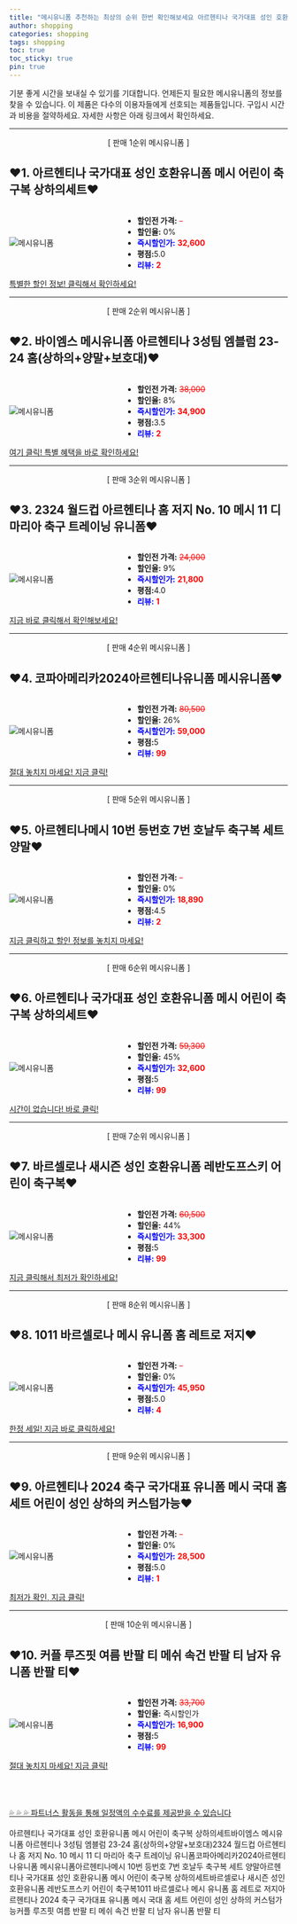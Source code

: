 ```yaml
---
title: "메시유니폼 추천하는 최상의 순위 한번 확인해보세요 아르헨티나 국가대표 성인 호환유니폼 메시"
author: shopping
categories: shopping
tags: shopping
toc: true
toc_sticky: true
pin: true
---
```

기분 좋게 시간을 보내실 수 있기를 기대합니다. 언제든지 필요한 메시유니폼의 정보를 찾을 수 있습니다. 이 제품은 다수의 이용자들에게 선호되는 제품들입니다. 구입시 시간과 비용을 절약하세요. 자세한 사항은 아래 링크에서 확인하세요.

---
<p class="toplist" style="margin: 0 auto; display: block; width: fit-content;">[ 판매 1순위 메시유니폼 ]</p>

<h2><strong>❤️1. 아르헨티나 국가대표 성인 호환유니폼 메시 어린이 축구복 상하의세트❤️</strong></h2>

<div style="display: flex; align-items: center;">
    <div style="flex: 0.4;">
        <img src="https://thumbnail10.coupangcdn.com/thumbnails/remote/230x230ex/image/vendor_inventory/0cac/d241e8b172cc8b58e18f886a8d26267fe38e5861455eee1ff0e05e220500.jpg" alt="메시유니폼" style="max-width: 100%;">
    </div>
    <div style="flex: 0.6; margin-left: 10px;">
        <ul>
            <li><strong>할인전 가격:</strong> <del style="color: red;">-</del></li>
            <li><strong>할인율:</strong> 0%</li>
            <li><span style='color:blue'><strong>즉시할인가:</strong></span> <span style='color:red'><strong>32,600</strong></span></li>
            <li><strong>평점:</strong>5.0</li>
            <li><span style='color:blue'><strong>리뷰:</strong></span> <span style='color:red'><strong>2</strong></span></li>
        </ul>
    </div>
</div>
<div class="center">
    <a href="https://selin100587001.github.io?lptag=AF9450613&subid=githubio&pageKey=8119173687&traceid=V0-153&itemId=23022365087&vendorItemId=90797579180" class="myButton">
        특별한 할인 정보! 클릭해서 확인하세요!
    </a>
</div>


---
<p class="toplist" style="margin: 0 auto; display: block; width: fit-content;">[ 판매 2순위 메시유니폼 ]</p>

<h2><strong>❤️2. 바이엠스 메시유니폼 아르헨티나 3성팀 엠블럼 23-24 홈(상하의+양말+보호대)❤️</strong></h2>

<div style="display: flex; align-items: center;">
    <div style="flex: 0.4;">
        <img src="https://thumbnail6.coupangcdn.com/thumbnails/remote/230x230ex/image/vendor_inventory/3ba2/045285264075bc479a07c950aa487b4087d797a20a3b5cb833b92fd08ada.jpg" alt="메시유니폼" style="max-width: 100%;">
    </div>
    <div style="flex: 0.6; margin-left: 10px;">
        <ul>
            <li><strong>할인전 가격:</strong> <del style="color: red;">38,000</del></li>
            <li><strong>할인율:</strong> 8%</li>
            <li><span style='color:blue'><strong>즉시할인가:</strong></span> <span style='color:red'><strong>34,900</strong></span></li>
            <li><strong>평점:</strong>3.5</li>
            <li><span style='color:blue'><strong>리뷰:</strong></span> <span style='color:red'><strong>2</strong></span></li>
        </ul>
    </div>
</div>
<div class="center">
    <a href="https://selin100587001.github.io?lptag=AF9450613&subid=githubio&pageKey=8169797431&traceid=V0-153&itemId=23329427620&vendorItemId=90361117835" class="myButton">
        여기 클릭! 특별 혜택을 바로 확인하세요!
    </a>
</div>


---
<p class="toplist" style="margin: 0 auto; display: block; width: fit-content;">[ 판매 3순위 메시유니폼 ]</p>

<h2><strong>❤️3. 2324 월드컵 아르헨티나 홈 저지 No. 10 메시 11 디 마리아 축구 트레이닝 유니폼❤️</strong></h2>

<div style="display: flex; align-items: center;">
    <div style="flex: 0.4;">
        <img src="https://thumbnail10.coupangcdn.com/thumbnails/remote/230x230ex/image/vendor_inventory/caa3/3c5ea53e98ce0645c8fe6a6c4d5d6a470e6743dc0785b518e90208104f83.jpg" alt="메시유니폼" style="max-width: 100%;">
    </div>
    <div style="flex: 0.6; margin-left: 10px;">
        <ul>
            <li><strong>할인전 가격:</strong> <del style="color: red;">24,000</del></li>
            <li><strong>할인율:</strong> 9%</li>
            <li><span style='color:blue'><strong>즉시할인가:</strong></span> <span style='color:red'><strong>21,800</strong></span></li>
            <li><strong>평점:</strong>4.0</li>
            <li><span style='color:blue'><strong>리뷰:</strong></span> <span style='color:red'><strong>1</strong></span></li>
        </ul>
    </div>
</div>
<div class="center">
    <a href="https://selin100587001.github.io?lptag=AF9450613&subid=githubio&pageKey=8176062899&traceid=V0-153&itemId=23364772395&vendorItemId=90395129783" class="myButton">
        지금 바로 클릭해서 확인해보세요!
    </a>
</div>


---
<p class="toplist" style="margin: 0 auto; display: block; width: fit-content;">[ 판매 4순위 메시유니폼 ]</p>

<h2><strong>❤️4. 코파아메리카2024아르헨티나유니폼 메시유니폼❤️</strong></h2>

<div style="display: flex; align-items: center;">
    <div style="flex: 0.4;">
        <img src="https://thumbnail10.coupangcdn.com/thumbnails/remote/230x230ex/image/vendor_inventory/aee0/1fe9a7b547c8c378a753382d426669646ef1f1d9672d97632005fd1f7678.png" alt="메시유니폼" style="max-width: 100%;">
    </div>
    <div style="flex: 0.6; margin-left: 10px;">
        <ul>
            <li><strong>할인전 가격:</strong> <del style="color: red;">80,500</del></li>
            <li><strong>할인율:</strong> 26%</li>
            <li><span style='color:blue'><strong>즉시할인가:</strong></span> <span style='color:red'><strong>59,000</strong></span></li>
            <li><strong>평점:</strong>5</li>
            <li><span style='color:blue'><strong>리뷰:</strong></span> <span style='color:red'><strong>99</strong></span></li>
        </ul>
    </div>
</div>
<div class="center">
    <a href="https://selin100587001.github.io?lptag=AF9450613&subid=githubio&pageKey=8177109530&traceid=V0-153&itemId=23370517395&vendorItemId=90391739055" class="myButton">
        절대 놓치지 마세요! 지금 클릭!
    </a>
</div>


---
<p class="toplist" style="margin: 0 auto; display: block; width: fit-content;">[ 판매 5순위 메시유니폼 ]</p>

<h2><strong>❤️5. 아르헨티나메시 10번 등번호 7번 호날두 축구복 세트 양말❤️</strong></h2>

<div style="display: flex; align-items: center;">
    <div style="flex: 0.4;">
        <img src="https://thumbnail10.coupangcdn.com/thumbnails/remote/230x230ex/image/vendor_inventory/5dd5/f26bb379dd2440a4973ea88d6855cc350edfb18f6556ea9b4ae83f9a815e.jpg" alt="메시유니폼" style="max-width: 100%;">
    </div>
    <div style="flex: 0.6; margin-left: 10px;">
        <ul>
            <li><strong>할인전 가격:</strong> <del style="color: red;">-</del></li>
            <li><strong>할인율:</strong> 0%</li>
            <li><span style='color:blue'><strong>즉시할인가:</strong></span> <span style='color:red'><strong>18,890</strong></span></li>
            <li><strong>평점:</strong>4.5</li>
            <li><span style='color:blue'><strong>리뷰:</strong></span> <span style='color:red'><strong>2</strong></span></li>
        </ul>
    </div>
</div>
<div class="center">
    <a href="https://selin100587001.github.io?lptag=AF9450613&subid=githubio&pageKey=8169859599&traceid=V0-153&itemId=23329701212&vendorItemId=90361378724" class="myButton">
        지금 클릭하고 할인 정보를 놓치지 마세요!
    </a>
</div>


---
<p class="toplist" style="margin: 0 auto; display: block; width: fit-content;">[ 판매 6순위 메시유니폼 ]</p>

<h2><strong>❤️6. 아르헨티나 국가대표 성인 호환유니폼 메시 어린이 축구복 상하의세트❤️</strong></h2>

<div style="display: flex; align-items: center;">
    <div style="flex: 0.4;">
        <img src="https://thumbnail10.coupangcdn.com/thumbnails/remote/230x230ex/image/vendor_inventory/0cac/d241e8b172cc8b58e18f886a8d26267fe38e5861455eee1ff0e05e220500.jpg" alt="메시유니폼" style="max-width: 100%;">
    </div>
    <div style="flex: 0.6; margin-left: 10px;">
        <ul>
            <li><strong>할인전 가격:</strong> <del style="color: red;">59,300</del></li>
            <li><strong>할인율:</strong> 45%</li>
            <li><span style='color:blue'><strong>즉시할인가:</strong></span> <span style='color:red'><strong>32,600</strong></span></li>
            <li><strong>평점:</strong>5</li>
            <li><span style='color:blue'><strong>리뷰:</strong></span> <span style='color:red'><strong>99</strong></span></li>
        </ul>
    </div>
</div>
<div class="center">
    <a href="https://selin100587001.github.io?lptag=AF9450613&subid=githubio&pageKey=8109393174&traceid=V0-153&itemId=22965560117&vendorItemId=90335365288" class="myButton">
        시간이 없습니다! 바로 클릭!
    </a>
</div>


---
<p class="toplist" style="margin: 0 auto; display: block; width: fit-content;">[ 판매 7순위 메시유니폼 ]</p>

<h2><strong>❤️7. 바르셀로나 새시즌 성인 호환유니폼 레반도프스키 어린이 축구복❤️</strong></h2>

<div style="display: flex; align-items: center;">
    <div style="flex: 0.4;">
        <img src="https://thumbnail10.coupangcdn.com/thumbnails/remote/230x230ex/image/vendor_inventory/de80/b5e246d67bf63c9efb6083ce660853f4a259e876cca9acb472ccd117c353.jpg" alt="메시유니폼" style="max-width: 100%;">
    </div>
    <div style="flex: 0.6; margin-left: 10px;">
        <ul>
            <li><strong>할인전 가격:</strong> <del style="color: red;">60,500</del></li>
            <li><strong>할인율:</strong> 44%</li>
            <li><span style='color:blue'><strong>즉시할인가:</strong></span> <span style='color:red'><strong>33,300</strong></span></li>
            <li><strong>평점:</strong>5</li>
            <li><span style='color:blue'><strong>리뷰:</strong></span> <span style='color:red'><strong>99</strong></span></li>
        </ul>
    </div>
</div>
<div class="center">
    <a href="https://selin100587001.github.io?lptag=AF9450613&subid=githubio&pageKey=8175215086&traceid=V0-153&itemId=23361468276&vendorItemId=90391907696" class="myButton">
        지금 클릭해서 최저가 확인하세요!
    </a>
</div>


---
<p class="toplist" style="margin: 0 auto; display: block; width: fit-content;">[ 판매 8순위 메시유니폼 ]</p>

<h2><strong>❤️8. 1011 바르셀로나 메시 유니폼 홈 레트로 저지❤️</strong></h2>

<div style="display: flex; align-items: center;">
    <div style="flex: 0.4;">
        <img src="https://thumbnail7.coupangcdn.com/thumbnails/remote/230x230ex/image/vendor_inventory/41b3/c26446258bea27eccd4df806a9a2bbde4175ac4c872a0d46551aef30fc89.jpg" alt="메시유니폼" style="max-width: 100%;">
    </div>
    <div style="flex: 0.6; margin-left: 10px;">
        <ul>
            <li><strong>할인전 가격:</strong> <del style="color: red;">-</del></li>
            <li><strong>할인율:</strong> 0%</li>
            <li><span style='color:blue'><strong>즉시할인가:</strong></span> <span style='color:red'><strong>45,950</strong></span></li>
            <li><strong>평점:</strong>5.0</li>
            <li><span style='color:blue'><strong>리뷰:</strong></span> <span style='color:red'><strong>4</strong></span></li>
        </ul>
    </div>
</div>
<div class="center">
    <a href="https://selin100587001.github.io?lptag=AF9450613&subid=githubio&pageKey=7597572953&traceid=V0-153&itemId=20090293510&vendorItemId=88382125826" class="myButton">
        한정 세일! 지금 바로 클릭하세요!
    </a>
</div>


---
<p class="toplist" style="margin: 0 auto; display: block; width: fit-content;">[ 판매 9순위 메시유니폼 ]</p>

<h2><strong>❤️9. 아르헨티나 2024 축구 국가대표 유니폼 메시 국대 홈 세트 어린이 성인 상하의 커스텀가능❤️</strong></h2>

<div style="display: flex; align-items: center;">
    <div style="flex: 0.4;">
        <img src="https://thumbnail8.coupangcdn.com/thumbnails/remote/230x230ex/image/vendor_inventory/af37/38b13977dcb35b4bf53483b6abc76c0dbcd243d2445771b7f94dbe5504af.jpg" alt="메시유니폼" style="max-width: 100%;">
    </div>
    <div style="flex: 0.6; margin-left: 10px;">
        <ul>
            <li><strong>할인전 가격:</strong> <del style="color: red;">-</del></li>
            <li><strong>할인율:</strong> 0%</li>
            <li><span style='color:blue'><strong>즉시할인가:</strong></span> <span style='color:red'><strong>28,500</strong></span></li>
            <li><strong>평점:</strong>5.0</li>
            <li><span style='color:blue'><strong>리뷰:</strong></span> <span style='color:red'><strong>1</strong></span></li>
        </ul>
    </div>
</div>
<div class="center">
    <a href="https://selin100587001.github.io?lptag=AF9450613&subid=githubio&pageKey=8186204729&traceid=V0-153&itemId=23411465132&vendorItemId=90776020990" class="myButton">
        최저가 확인, 지금 클릭!
    </a>
</div>


---
<p class="toplist" style="margin: 0 auto; display: block; width: fit-content;">[ 판매 10순위 메시유니폼 ]</p>

<h2><strong>❤️10. 커플 루즈핏 여름 반팔 티 메쉬 속건 반팔 티 남자 유니폼 반팔 티❤️</strong></h2>

<div style="display: flex; align-items: center;">
    <div style="flex: 0.4;">
        <img src="https://thumbnail9.coupangcdn.com/thumbnails/remote/230x230ex/image/vendor_inventory/6b05/5b4a02eee9cbedb93b00951d788183ac234811fa9cb381da81aea57a377d.jpg" alt="메시유니폼" style="max-width: 100%;">
    </div>
    <div style="flex: 0.6; margin-left: 10px;">
        <ul>
            <li><strong>할인전 가격:</strong> <del style="color: red;">33,700</del></li>
            <li><strong>할인율:</strong> 즉시할인가</li>
            <li><span style='color:blue'><strong>즉시할인가:</strong></span> <span style='color:red'><strong>16,900</strong></span></li>
            <li><strong>평점:</strong>5</li>
            <li><span style='color:blue'><strong>리뷰:</strong></span> <span style='color:red'><strong>99</strong></span></li>
        </ul>
    </div>
</div>
<div class="center">
    <a href="https://selin100587001.github.io?lptag=AF9450613&subid=githubio&pageKey=8121453070&traceid=V0-153&itemId=23037597861&vendorItemId=90071324136" class="myButton">
        절대 놓치지 마세요! 지금 클릭!
    </a>
</div>

<br><br><br>[💦 💦 💦 파트너스 활동을 통해 일정액의 수수료를 제공받을 수 있습니다](https://link.coupang.com/a/bcpT2c)<br><br>아르헨티나 국가대표 성인 호환유니폼 메시 어린이 축구복 상하의세트바이엠스 메시유니폼 아르헨티나 3성팀 엠블럼 23-24 홈(상하의+양말+보호대)2324 월드컵 아르헨티나 홈 저지 No. 10 메시 11 디 마리아 축구 트레이닝 유니폼코파아메리카2024아르헨티나유니폼 메시유니폼아르헨티나메시 10번 등번호 7번 호날두 축구복 세트 양말아르헨티나 국가대표 성인 호환유니폼 메시 어린이 축구복 상하의세트바르셀로나 새시즌 성인 호환유니폼 레반도프스키 어린이 축구복1011 바르셀로나 메시 유니폼 홈 레트로 저지아르헨티나 2024 축구 국가대표 유니폼 메시 국대 홈 세트 어린이 성인 상하의 커스텀가능커플 루즈핏 여름 반팔 티 메쉬 속건 반팔 티 남자 유니폼 반팔 티